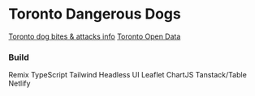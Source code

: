 # Toronto Dangerous Dogs

[Toronto dog bites & attacks info](https://www.toronto.ca/community-people/animals-pets/pets-in-the-city/dogs-in-the-city/dog-bites-or-attacks/)
[Toronto Open Data](https://open.toronto.ca/dataset/dogs-issued-dangerous-dog-orders/)

### Build

Remix
TypeScript
Tailwind
Headless UI
Leaflet
ChartJS
Tanstack/Table
Netlify
